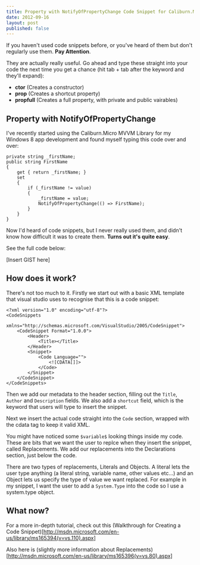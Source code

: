 ```yaml
---
title: Property with NotifyOfPropertyChange Code Snippet for Caliburn.Micro
date: 2012-09-16
layout: post
published: false
---
```


If you haven't used code snippets before, or you've heard of them but don't regularly use them. **Pay Attention**.

They are actually really useful. Go ahead and type these straight into your code the next time you get a chance (hit tab + tab after the keyword and they'll expand):

 - **ctor** (Creates a constructor)
 - **prop** (Creates a shortcut property)
 - **propfull** (Creates a full property, with private and public vairables)
 
## Property with NotifyOfPropertyChange ##

I've recently started using the Caliburn.Micro MVVM Library for my Windows 8 app development and found myself typing this code over and over:

    private string _firstName;
    public string FirstName
    {
        get { return _firstName; }
        set
        {
            if (_firstName != value)
            {
                _firstName = value;
                NotifyOfPropertyChange(() => FirstName);
            }
        }
    }
    
Now I'd heard of code snippets, but I never really used them, and didn't know how difficult it was to create them. **Turns out it's quite easy**.

See the full code below:

[Insert GIST here]

## How does it work? ##

There's not too much to it. Firstly we start out with a basic XML template that visual studio uses to recognise that this is a code snippet:

    <?xml version="1.0" encoding="utf-8"?>
    <CodeSnippets
        xmlns="http://schemas.microsoft.com/VisualStudio/2005/CodeSnippet">
        <CodeSnippet Format="1.0.0">
            <Header>
                <Title></Title>
            </Header>
            <Snippet>
                <Code Language="">
                    <![CDATA[]]>
                </Code>
            </Snippet>
        </CodeSnippet>
    </CodeSnippets>
    
Then we add our metadata to the header section, filling out the `Title`, `Author` and `Description` fields. We also add a `shortcut` field, which is the keyword that users will type to insert the snippet.

Next we insert the actual code straight into the `Code` section, wrapped with the cdata tag to keep it valid XML.

You might have noticed some `$variable$` looking things inside my code. These are bits that we want the user to replce when they insert the snippet, called Replacements. We add our replacements into the Declarations section, just below the code.

There are two types of replacements, Literals and Objects. A literal lets the user type anything (a literal string, variable name, other values etc...) and an Object lets us specify the type of value we want replaced. For example in my snippet, I want the user to add a `System.Type` into the code so I use a system.type object.

## What now? ##

For a more in-depth tutorial, check out this (Walkthrough for Creating a Code Snippet)[http://msdn.microsoft.com/en-us/library/ms165394(v=vs.110).aspx]

Also here is (slightly more information about Replacements)[http://msdn.microsoft.com/en-us/library/ms165396(v=vs.80).aspx]